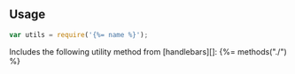 ## Usage

```js
var utils = require('{%= name %}');
```

Includes the following utility method from [handlebars][]:
{%= methods("./") %}
